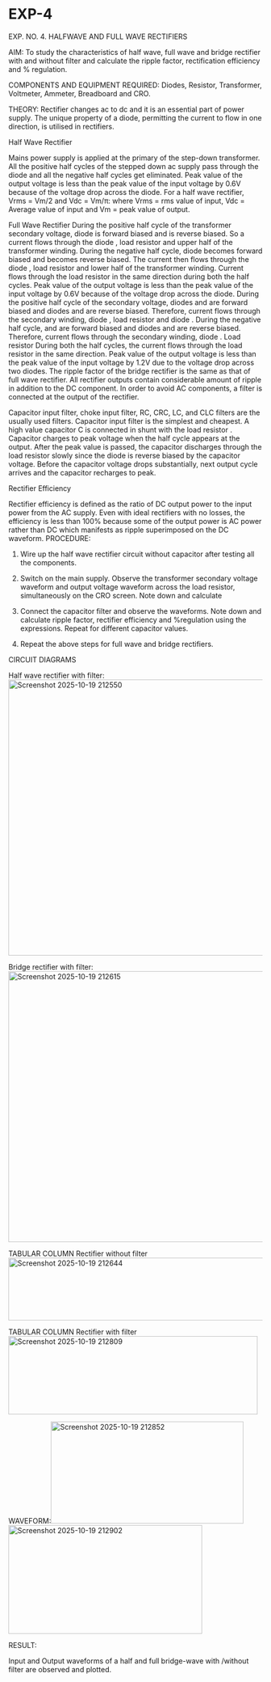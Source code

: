 # EXP-4
EXP. NO. 4. 		HALFWAVE  AND FULL WAVE  RECTIFIERS

AIM: To study the characteristics of half wave, full wave and bridge rectifier with and without filter and calculate the ripple factor, rectification efficiency and % regulation.

COMPONENTS  AND  EQUIPMENT  REQUIRED:  Diodes,  Resistor,  Transformer,  Voltmeter, Ammeter, Breadboard and CRO.

THEORY: Rectifier changes ac to dc and it is an essential part of power supply. The unique property of a diode, permitting the current to flow in one direction, is utilised in rectifiers.

Half Wave Rectifier


Mains power supply is applied at the primary of the step-down transformer. All the positive half cycles of the stepped down ac supply pass through the diode and all the negative half cycles get eliminated. Peak value of the output voltage is less than the peak value of the input voltage by 0.6V because of the voltage drop across the diode.
For a half wave rectifier, Vrms = Vm/2 and Vdc = Vm/π: where Vrms = rms value of input, Vdc = Average value of input and Vm = peak value of output.


Full Wave Rectifier
During the positive half cycle of the transformer secondary voltage, diode     is forward biased and      is reverse biased. So a current flows through the diode     , load resistor      and upper half of the transformer  winding.  During  the  negative  half  cycle,  diode       becomes  forward  biased  and becomes reverse biased. The current then flows through the diode     , load resistor      and lower half of the transformer winding. Current flows through the load resistor in the same direction during both the half cycles. Peak value of the output voltage is less than the peak value of the input voltage by 0.6V
because of the voltage drop across the diode.
During the positive half cycle of the secondary voltage, diodes      and      are forward biased and diodes and      are reverse biased. Therefore, current flows through the secondary winding, diode     , load resistor
and diode     . During the negative half cycle,      and      are forward biased and diodes      and      are reverse biased. Therefore, current flows through the secondary winding, diode     . Load resistor       During both the half cycles, the current flows through the load resistor in the same direction. Peak value of the output voltage is less than the peak value of the input voltage by 1.2V due to the voltage drop across two diodes. The ripple factor of the bridge rectifier is the same as that of full wave rectifier.
All rectifier outputs contain considerable amount of ripple in addition to the DC component. In order to avoid AC components, a filter is connected at the output of the rectifier.

Capacitor input filter, choke input filter, RC, CRC, LC, and CLC filters are the usually used filters. Capacitor input filter is the simplest and cheapest. A high value capacitor C is connected in shunt with the load resistor     . Capacitor charges to peak voltage      when the half cycle appears at the output. After the peak value is passed, the capacitor discharges through the load resistor slowly since the diode is reverse biased by the capacitor voltage. Before the capacitor voltage drops substantially, next output cycle arrives and the capacitor recharges to peak.

Rectifier Efficiency

Rectifier efficiency is defined as the ratio of DC output power to the input power from the AC supply. Even with ideal rectifiers with no losses, the efficiency is less than 100% because some of the output power is AC power rather than DC which manifests as ripple superimposed on the DC waveform.
PROCEDURE:

1.   Wire up the half wave rectifier circuit without capacitor after testing all the components.

2.   Switch on the main supply. Observe the transformer secondary voltage waveform and output voltage waveform across the load resistor, simultaneously on the CRO screen. Note down       and calculate
3.   Connect the capacitor filter and observe the waveforms. Note down and calculate ripple factor, rectifier efficiency and %regulation using the expressions. Repeat for different capacitor values.
4.   Repeat the above steps for full wave and bridge rectifiers.

CIRCUIT DIAGRAMS

Half wave rectifier with filter:<img width="626" height="546" alt="Screenshot 2025-10-19 212550" src="https://github.com/user-attachments/assets/a603a0bd-4a3a-43d1-86de-1140f8efc440" />


Bridge rectifier with filter:<img width="685" height="536" alt="Screenshot 2025-10-19 212615" src="https://github.com/user-attachments/assets/714c7419-f6ff-42d6-b265-600b58629bec" />


TABULAR COLUMN
Rectifier without filter<img width="524" height="124" alt="Screenshot 2025-10-19 212644" src="https://github.com/user-attachments/assets/5a7ff3a0-6359-416a-a464-df781496f3a1" />

TABULAR COLUMN
Rectifier with filter<img width="494" height="155" alt="Screenshot 2025-10-19 212809" src="https://github.com/user-attachments/assets/22c351f7-949b-494e-877d-ec9afd459301" />


WAVEFORM:<img width="382" height="202" alt="Screenshot 2025-10-19 212852" src="https://github.com/user-attachments/assets/10cb3eac-e23f-4af8-a0d1-bea5c7f9794d" />
<img width="384" height="215" alt="Screenshot 2025-10-19 212902" src="https://github.com/user-attachments/assets/67d7dea4-4c51-421e-9d18-d0e25a6cafa6" />




RESULT:

Input and Output waveforms of a half and full bridge-wave with /without filter are observed and plotted.
